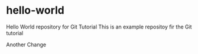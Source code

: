 # hello-world

Hello World repository for Git Tutorial This is an example repositoy fir the Git tutorial

Another Change

